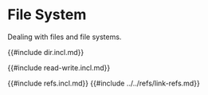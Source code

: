 # File System

Dealing with files and file systems.

{{#include dir.incl.md}}

{{#include read-write.incl.md}}

{{#include refs.incl.md}}
{{#include ../../refs/link-refs.md}}
